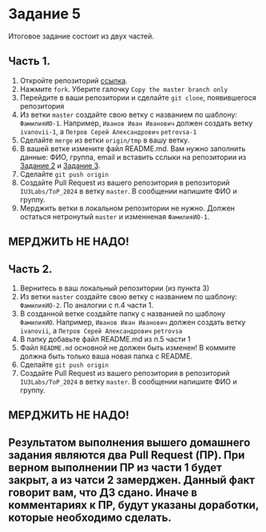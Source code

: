 # Задание 5

Итоговое задание состоит из двух частей.

## Часть 1.

1. Откройте репозиторий [ссылка](https://github.com/IU3Labs/ToP_2024).
2. Нажмите `fork`.
   Уберите галочку `Copy the master branch only`
4. Перейдите в ваши репозитории и сделайте `git clone`, появившегося репозитория
5. Из ветки `master` создайте свою ветку с названием по шаблону: `ФамилияИО-1`. 
   Например, `Иванов Иван Иванович` должен создать ветку `ivanovii-1`, а `Петров Серей Александрович` `petrovsa-1`
6. Сделайте `merge` из ветки `origin/tmp` в вашу ветку.
7. В вашей ветке измените файл README.md.
   Вам нужно заполнить данные: ФИО, группа, email и вставить сслыки на репозитории из [Задание 2](../task-2/README.md) и [Задание 3](../task-3/README.md).
8. Сделайте `git push origin`
9. Создайте Pull Request из вашего репозитория в репозиторий `IU3Labs/ToP_2024` в ветку `master`. В сообщении напишите ФИО и группу.
10. Мерджить ветки в локальном репозитории не нужно. Должен остаться нетронутый `master` и изменненая `ФамилияИО-1`.
## МЕРДЖИТЬ НЕ НАДО!

## Часть 2.

1. Вернитесь в ваш локальный репозитории (из пункта 3) 
2. Из ветки `master` создайте свою ветку с названием по шаблону: `ФамилияИО-2`. По аналогии с п.4 части 1.
3. В созданной ветке создайте папку с названией по шаблону `ФамилияИО`.
   Например, `Иванов Иван Иванович` должен создать ветку `ivanovii`, а `Петров Серей Александрович` `petrovsa`
5. В папку добавьте файл README.md из п.5 части 1
6. Файл `README.md` основной не должен быть изменен! В коммите должна быть только ваша новая папка с README.
7. Сделайте `git push origin`
8. Создайте Pull Request из вашего репозитория в репозиторий `IU3Labs/ToP_2024` в ветку `master`. В сообщении напишите ФИО и группу.
## МЕРДЖИТЬ НЕ НАДО!

## Результатом выполнения вышего домашнего задания являются два Pull Request (ПР). При верном выполнении ПР из части 1 будет закрыт, а из чатси 2 замерджен. Данный факт говорит вам, что ДЗ сдано. Иначе в комментариях к ПР, будут указаны доработки, которые необходимо сделать.
